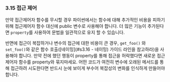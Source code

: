 <a id="s3.15-access-control"></a>
<a id="access-control"></a>

### 3.15 접근 제어

만약 접근제어자 함수를 무시할 경우 파이썬에서는 함수에 대해 추가적인 비용을 피하기 위해 접근제어자 함수 대신에 public 변수로 사용해야 합니다.
더 많은 기능이 추가된다면 `property`를 사용하여 문법을 일관적으로 유지 할 수 있습니다.

반면에 접근이 복잡하거나 변수의 접근에 대한 비용이 큰 경우, `get_foo()` 와 `set_foo()`와 같은 함수 호출([네이밍](#s3.16 - 네이밍) 가이드 라인을 참고하라)을 사용해야 합니다.
만약 전에 했던 행동이 property를 통해 접근을 허락했다면 새로운 접근제어자 함수를 property와 묶지마세요. 
어떤 코드가 여전히 변수에 오래된 메서드를 통해 접근하려 시도한다면 반드시 눈에 보이게 부수어 복잡성의 변화를 인식하게 만들어야 합니다.
